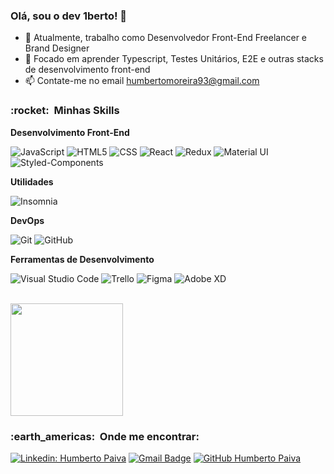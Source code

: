 ### Olá, sou o dev 1berto! 👋

- 🔭 Atualmente, trabalho como Desenvolvedor Front-End Freelancer e Brand Designer
- 🌱 Focado em aprender Typescript, Testes Unitários, E2E e outras stacks de desenvolvimento front-end
- 📫 Contate-me no email humbertomoreira93@gmail.com

<h3> :rocket: &nbsp;Minhas Skills </h3>

**Desenvolvimento Front-End**

  ![JavaScript](https://img.shields.io/badge/-JavaScript-333333?style=flat&logo=javascript)
  ![HTML5](https://img.shields.io/badge/-HTML5-333333?style=flat&logo=HTML5)
  ![CSS](https://img.shields.io/badge/-CSS-333333?style=flat&logo=CSS3&logoColor=1572B6)
  ![React](https://img.shields.io/badge/-React-333333?style=flat&logo=react)
  ![Redux](https://img.shields.io/badge/Redux-593D88?style=for-the-badge&logo=redux&logoColor=white)
  ![Material UI](https://img.shields.io/badge/Material--UI-0081CB?style=for-the-badge&logo=material-ui&logoColor=white)
  ![Styled-Components](https://img.shields.io/badge/styled--components-DB7093?style=for-the-badge&logo=styled-components&logoColor=white)


**Utilidades**

  ![Insomnia](https://img.shields.io/badge/-Insomnia-333333?style=flat&logo=insomnia)
  

**DevOps**

  ![Git](https://img.shields.io/badge/-Git-333333?style=flat&logo=git)
  ![GitHub](https://img.shields.io/badge/-GitHub-333333?style=flat&logo=github)
  

**Ferramentas de Desenvolvimento**

  ![Visual Studio Code](https://img.shields.io/badge/-Visual%20Studio%20Code-333333?style=flat&logo=visual-studio-code&logoColor=007ACC)
  ![Trello](https://img.shields.io/badge/-Trello-333333?style=flat&logo=trello&logoColor=007ACC)
  ![Figma](https://img.shields.io/badge/-Figma-333333?style=flat&logo=figma&logoColor=007ACC)
  ![Adobe XD](https://img.shields.io/badge/-Adobe%20XD-333333?style=flat&logo=adobe-xd&logoColor=007ACC)

<br/>

<a href="https://github.com/humbertopaiva">
  <img height="180em" src="https://github-readme-stats.vercel.app/api?username=humbertopaiva&theme=dracula&show_icons=true" />
</a>

<br/>

<h3> :earth_americas: &nbsp;Onde me encontrar: </h3> 

[![Linkedin: Humberto Paiva](https://img.shields.io/badge/-Humberto-blue?style=flat-square&logo=Linkedin&logoColor=white&link=https://www.linkedin.com/in/des-humbertopaiva/)](https://www.linkedin.com/in/des-humbertopaiva/)
[![Gmail Badge](https://img.shields.io/badge/-humbertomoreira93@gmail.com-006bed?style=flat-square&logo=Gmail&logoColor=white&link=mailto:humbertomoreira93@gmail.com)](mailto:humbertomoreira93@gmail.com)
[![GitHub Humberto Paiva]( https://img.shields.io/github/followers/humbertopaiva?label=follow&style=social)](https://github.com/humbertopaiva)




